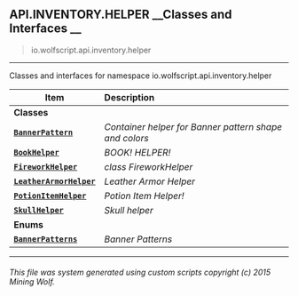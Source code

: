 ## API.INVENTORY.HELPER __Classes and Interfaces __

>io.wolfscript.api.inventory.helper

---

Classes and interfaces for namespace io.wolfscript.api.inventory.helper

Item | Description   
--- | :--- 
__Classes__|
__[`BannerPattern`](BannerPattern.md)__ | _Container helper for Banner pattern shape and colors_ 
__[`BookHelper`](BookHelper.md)__ | _BOOK! HELPER!_ 
__[`FireworkHelper`](FireworkHelper.md)__ | _class FireworkHelper_ 
__[`LeatherArmorHelper`](LeatherArmorHelper.md)__ | _Leather Armor Helper_ 
__[`PotionItemHelper`](PotionItemHelper.md)__ | _Potion Item Helper!_ 
__[`SkullHelper`](SkullHelper.md)__ | _Skull helper_ 
__Enums__|
__[`BannerPatterns`](BannerPatterns.md)__ | _Banner Patterns_ 



---



###### This file was system generated using custom scripts copyright (c) 2015 Mining Wolf.
	

